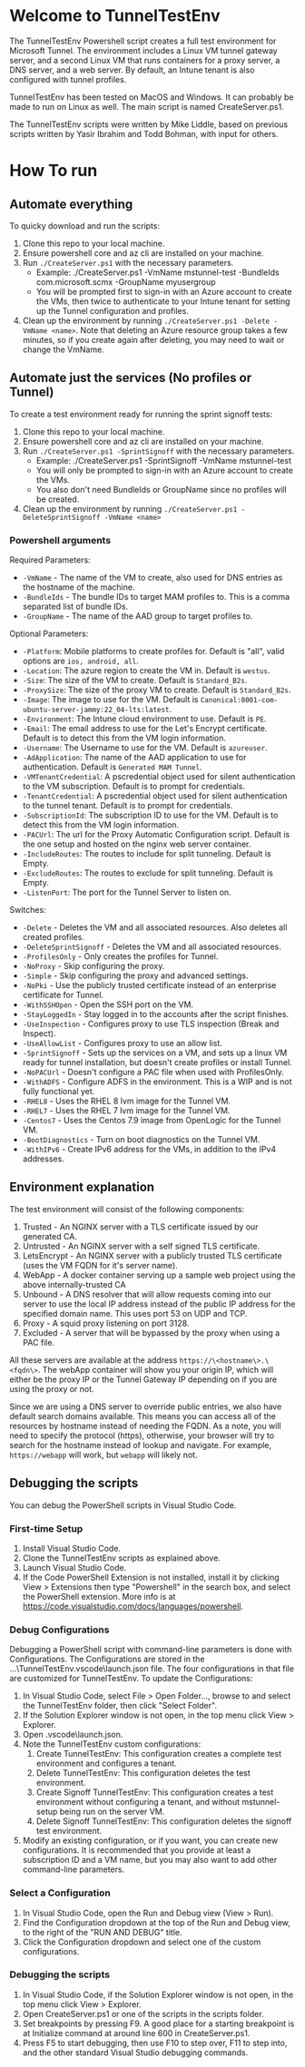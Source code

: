 
# Welcome to TunnelTestEnv
The TunnelTestEnv Powershell script creates a full test environment for Microsoft Tunnel. The environment includes a Linux VM tunnel gateway server, and a second Linux VM that runs containers for a proxy server, a DNS server, and a web server. By default, an Intune tenant is also configured with tunnel profiles.

TunnelTestEnv has been tested on MacOS and Windows. It can probably be made to run on Linux as well. The main script is named CreateServer.ps1.

The TunnelTestEnv scripts were written by Mike Liddle, based on previous scripts written by Yasir Ibrahim and Todd Bohman, with input for others.

# How To run

## Automate everything
To quicky download and run the scripts:
1. Clone this repo to your local machine.
2. Ensure powershell core and az cli are installed on your machine.
3. Run `./CreateServer.ps1` with the necessary parameters.
   - Example: ./CreateServer.ps1 -VmName mstunnel-test -BundleIds com.microsoft.scmx -GroupName myusergroup
   - You will be prompted first to sign-in with an Azure account to create the VMs, then twice to authenticate to your Intune tenant for setting up the Tunnel configuration and profiles.
4. Clean up the environment by running `./CreateServer.ps1 -Delete -VmName <name>`. Note that deleting an Azure resource group takes a few minutes, so if you create again after deleting, you may need to wait or change the VmName.

## Automate just the services (No profiles or Tunnel)
To create a test environment ready for running the sprint signoff tests:
1. Clone this repo to your local machine.
2. Ensure powershell core and az cli are installed on your machine.
3. Run `./CreateServer.ps1 -SprintSignoff` with the necessary parameters.
   - Example: ./CreateServer.ps1 -SprintSignoff -VmName mstunnel-test
   - You will only be prompted to sign-in with an Azure account to create the VMs.
   - You also don't need BundleIds or GroupName since no profiles will be created.
4. Clean up the environment by running `./CreateServer.ps1 -DeleteSprintSignoff -VmName <name>`

### Powershell arguments

Required Parameters:

- `-VmName` - The name of the VM to create, also used for DNS entries as the hostname of the machine.
- `-BundleIds` - The bundle IDs to target MAM profiles to. This is a comma separated list of bundle IDs.
- `-GroupName` - The name of the AAD group to target profiles to.

Optional Parameters:

- `-Platform`: Mobile platforms to create profiles for. Default is "all", valid options are `ios, android, all`.
- `-Location`: The azure region to create the VM in. Default is `westus`.
- `-Size`: The size of the VM to create. Default is `Standard_B2s`.
- `-ProxySize`: The size of the proxy VM to create. Default is `Standard_B2s`.
- `-Image`: The image to use for the VM. Default is `Canonical:0001-com-ubuntu-server-jammy:22_04-lts:latest`.
- `-Environment`: The Intune cloud environment to use. Default is `PE`.
- `-Email`: The email address to use for the Let's Encrypt certificate. Default is to detect this from the VM login information.
- `-Username`: The Username to use for the VM. Default is `azureuser`.
- `-AdApplication`: The name of the AAD application to use for authentication. Default is `Generated MAM Tunnel`.
- `-VMTenantCredential`: A pscredential object used for silent authentication to the VM subscription. Default is to prompt for credentials.
- `-TenantCredential`: A pscredential object used for silent authentication to the tunnel tenant. Default is to prompt for credentials.
- `-SubscriptionId`: The subscription ID to use for the VM. Default is to detect this from the VM login information.
- `-PACUrl`: The url for the Proxy Automatic Configuration script. Default is the one setup and hosted on the nginx web server container.
- `-IncludeRoutes`: The routes to include for split tunneling. Default is Empty.
- `-ExcludeRoutes`: The routes to exclude for split tunneling. Default is Empty.
- `-ListenPort`: The port for the Tunnel Server to listen on.

Switches:

- `-Delete` - Deletes the VM and all associated resources. Also deletes all created profiles.
- `-DeleteSprintSignoff` - Deletes the VM and all associated resources.
- `-ProfilesOnly` - Only creates the profiles for Tunnel.
- `-NoProxy` - Skip configuring the proxy.
- `-Simple` - Skip configuring the proxy and advanced settings.
- `-NoPki` - Use the publicly trusted certificate instead of an enterprise certificate for Tunnel.
- `-WithSSHOpen` - Open the SSH port on the VM.
- `-StayLoggedIn` - Stay logged in to the accounts after the script finishes.
- `-UseInspection` - Configures proxy to use TLS inspection (Break and Inspect).
- `-UseAllowList` - Configures proxy to use an allow list.
- `-SprintSignoff` - Sets up the services on a VM, and sets up a linux VM ready for tunnel installation, but doesn't create profiles or install Tunnel.
- `-NoPACUrl` - Doesn't configure a PAC file when used with ProfilesOnly.
- `-WithADFS` - Configure ADFS in the environment. This is a WIP and is not fully functional yet.
- `-RHEL8` - Uses the RHEL 8 lvm image for the Tunnel VM.
- `-RHEL7` - Uses the RHEL 7 lvm image for the Tunnel VM.
- `-Centos7` - Uses the Centos 7.9 image from OpenLogic for the Tunnel VM.
- `-BootDiagnostics` - Turn on boot diagnostics on the Tunnel VM.
- `-WithIPv6` - Create IPv6 address for the VMs, in addition to the IPv4 addresses.

## Environment explanation
The test environment will consist of the following components:
1. Trusted - An NGINX server with a TLS certificate issued by our generated CA.
2. Untrusted - An NGINX server with a self signed TLS certificate.
3. LetsEncrypt - An NGINX server with a publicly trusted TLS certificate (uses the VM FQDN for it's server name).
4. WebApp - A docker container serving up a sample web project using the above internally-trusted CA
5. Unbound - A DNS resolver that will allow requests coming into our server to use the local IP address instead of the public IP address for the specified domain name. This uses port 53 on UDP and TCP.
6. Proxy - A squid proxy listening on port 3128.
7. Excluded - A server that will be bypassed by the proxy when using a PAC file.

All these servers are available at the address `https://\<hostname\>.\<fqdn\>`. The webApp container will show you your origin IP, which will either be the proxy IP or the Tunnel Gateway IP depending on if you are using the proxy or not.

Since we are using a DNS server to override public entries, we also have default search domains available. This means you can access all of the resources by hostname instead of needing the FQDN. As a note, you will need to specify the protocol (https), otherwise, your browser will try to search for the hostname instead of lookup and navigate. For example, `https://webapp` will work, but `webapp` will likely not. 

## Debugging the scripts
You can debug the PowerShell scripts in Visual Studio Code.

### First-time Setup
1. Install Visual Studio Code.
2. Clone the TunnelTestEnv scripts as explained above.
3. Launch Visual Studio Code.
4. If the Code PowerShell Extension is not installed, install it by clicking View > Extensions then type "Powershell" in the search box, and select the PowerShell extension. More info is at https://code.visualstudio.com/docs/languages/powershell.

### Debug Configurations
Debugging a PowerShell script with command-line parameters is done with Configurations. The Configurations are stored in the ...\TunnelTestEnv\.vscode\launch.json file. The four configurations in that file are customized for TunnelTestEnv.
To update the Configurations:
1. In Visual Studio Code, select File > Open Folder..., browse to and select the TunnelTestEnv folder, then click "Select Folder". 
2. If the Solution Explorer window is not open, in the top menu click View > Explorer.
3. Open .vscode\launch.json.
4. Note the TunnelTestEnv custom configurations: 
   1.   Create TunnelTestEnv: This configuration creates a complete test environment and configures a tenant.
   2.   Delete TunnelTestEnv: This configuration deletes the test environment.
   3.   Create Signoff TunnelTestEnv: This configuration creates a test environment without configuring a tenant, and without mstunnel-setup being run on the server VM.
   4.   Delete Signoff TunnelTestEnv: This configuration deletes the signoff test environment.
5. Modify an existing configuration, or if you want, you can create new configurations. It is recommended that you provide at least a subscription ID and a VM name, but you may also want to add other command-line parameters.

### Select a Configuration
1. In Visual Studio Code, open the Run and Debug view (View > Run).
2. Find the Configuration dropdown at the top of the Run and Debug view, to the right of the "RUN AND DEBUG" title.
3. Click the Configuration dropdown and select one of the custom configurations. 
 
### Debugging the scripts
1. In Visual Studio Code, if the Solution Explorer window is not open, in the top menu click View > Explorer.
2. Open CreateServer.ps1 or one of the scripts in the scripts folder. 
3. Set breakpoints by pressing F9. A good place for a starting breakpoint is at Initialize command at around line 600 in CreateServer.ps1.
4. Press F5 to start debugging, then use F10 to step over, F11 to step into, and the other standard Visual Studio debugging commands.
